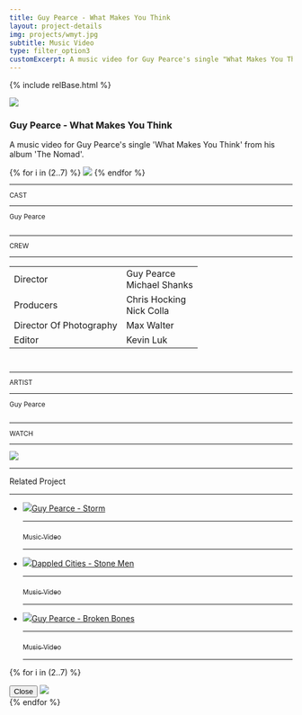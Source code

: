 ```yaml
---
title: Guy Pearce - What Makes You Think
layout: project-details
img: projects/wmyt.jpg
subtitle: Music Video
type: filter_option3
customExcerpt: A music video for Guy Pearce's single "What Makes You Think" from his album "The Nomad"
---
```


{% include relBase.html %}

<style> #gallery img {aspect-ratio: 4/3;}</style>
 <div id="heroImage">
        <img src="{{ relBase }}img/gallery/wmyt1.jpg"></div>
 <section id="details">
    <article><span id="main-detail">
      <h1>Guy Pearce - What Makes You Think</h1><p>A music video for Guy Pearce&#39;s single &#39;What Makes You Think&#39; from his album &#39;The Nomad&#39;.</p>
<div id="gallery">
        {% for i in (2..7) %}
        <img src="{{ relBase }}img/gallery/wmyt{{ i }}.jpg" data-hystmodal="#myModal{{ i }}">
        {% endfor %}
      </div>
      </span>
      <sub>
        <hr>CAST
        <hr>
        Guy Pearce<br>
        <br>
        <hr>CREW
        <hr><table><tr><td>
        Director</td><td>Guy Pearce<br>Michael Shanks</td></tr><tr><td>
        Producers</td><td>Chris Hocking<br>Nick Colla</td></tr><tr><td>
        Director Of Photography</td><td>Max Walter</td></tr><tr><td>
        Editor</td><td>Kevin Luk</td></tr></table><br>
        <hr>ARTIST
        <hr>
        Guy Pearce
        <br><br>
        <hr>WATCH
        <hr>
        <a href="https://www.youtube.com/watch?v=KcXrf-eHQeE" target="_blank"><img src="{{ relBase }}img/social/youtube.svg" class="youtube"></a>
      </sub>
    </article>
    <div id="related">
      <hr>
      Related Project
      <hr>
      <ul>
        <li><a href="../guy-pearce-storm/"><img src="{{ relBase }}img/projects/storm.jpg">Guy Pearce - Storm
          <hr><sub>Music Video</sub>
          <hr></a>
        </li>
        <li><a href="../dappled-cities-stone-men/"><img src="{{ relBase }}img/projects/stonemen.jpg">Dappled Cities - Stone Men
          <hr><sub>Music Video</sub>
          <hr></a>
        </li>
        <li><a href="../guy-pearce-broken-bones/"><img src="{{ relBase }}img/projects/brokenbones.jpg">Guy Pearce - Broken Bones
          <hr><sub>Music Video</sub>
          <hr></a>
        </li>
      </ul>
    </div>
  </section>

{% for i in (2..7) %}
<div class="hystmodal" id="myModal{{ i }}" aria-hidden="true">
    <div class="hystmodal__wrap">
        <div class="hystmodal__window" role="dialog" aria-modal="true">
            <button data-hystclose class="hystmodal__close">Close</button>
            <!-- Your modal HTML markup -->
            <img src="{{ relBase }}img/gallery/wmyt{{ i }}.jpg">
        </div>
    </div>
</div>
{% endfor %}

  <div id="gradient"></div>
